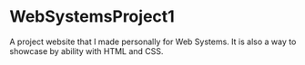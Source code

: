 # WebSystemsProject1
A project website that I made personally for Web Systems. It is also a way to showcase by ability with HTML and CSS.
